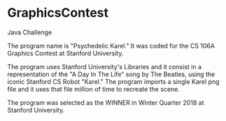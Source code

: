 # GraphicsContest
Java Challenge

The program name is "Psychedelic Karel." It was coded for the CS 106A Graphics Contest at Stanford University.

The program uses Stanford University's Libraries and it consist in a representation of the "A Day In The Life" song by The Beatles, using the iconic Stanford CS Robot "Karel." The program imports a single Karel png file and it uses that file million of time to recreate the scene.

The program was selected as the WINNER in Winter Quarter 2018 at Stanford
University.
